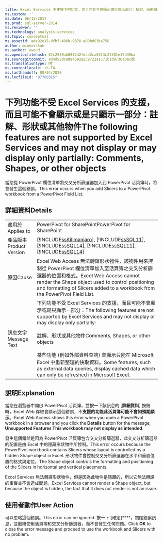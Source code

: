 ```yaml
---
title: Excel Services 不支援下列功能，而且可能不會顯示或只顯示部分：批註、圖形或其他物件 |Microsoft Docs
ms.custom: ''
ms.date: 06/13/2017
ms.prod: sql-server-2014
ms.reviewer: ''
ms.technology: analysis-services
ms.topic: conceptual
ms.assetid: ade92e15-dfbf-496b-9378-a00bd83ba750
author: minewiskan
ms.author: owend
ms.openlocfilehash: 67c2989ab89f242fdce2ca64f3c2f361e17d49ba
ms.sourcegitcommit: ad4d92dce894592a259721a1571b1d8736abacdb
ms.translationtype: MT
ms.contentlocale: zh-TW
ms.lasthandoff: 08/04/2020
ms.locfileid: "87700315"
---
```

# <a name="the-following-features-are-not-supported-by-excel-services-and-may-not-display-or-may-display-only-partially-comments-shapes-or-other-objects"></a><span data-ttu-id="ed68f-102">下列功能不受 Excel Services 的支援，而且可能不會顯示或是只顯示一部分：註解、形狀或其他物件</span><span class="sxs-lookup"><span data-stu-id="ed68f-102">The following features are not supported by Excel Services and may not display or may display only partially: Comments, Shapes, or other objects</span></span>
  <span data-ttu-id="ed68f-103">當您從 PowerPivot 欄位清單將交叉分析篩選器加入到 PowerPivot 活頁簿時，將會發生這個錯誤。</span><span class="sxs-lookup"><span data-stu-id="ed68f-103">This error occurs when you add Slicers to a PowerPivot workbook from a PowerPivot Field List.</span></span>  
  
## <a name="details"></a><span data-ttu-id="ed68f-104">詳細資料</span><span class="sxs-lookup"><span data-stu-id="ed68f-104">Details</span></span>  
  
|||  
|-|-|  
|<span data-ttu-id="ed68f-105">適用於</span><span class="sxs-lookup"><span data-stu-id="ed68f-105">Applies to</span></span>|<span data-ttu-id="ed68f-106">PowerPivot for SharePoint</span><span class="sxs-lookup"><span data-stu-id="ed68f-106">PowerPivot for SharePoint</span></span>|  
|<span data-ttu-id="ed68f-107">產品版本</span><span class="sxs-lookup"><span data-stu-id="ed68f-107">Product Version</span></span>|[!INCLUDE[ssKilimanjaro](../../includes/sskilimanjaro-md.md)]<span data-ttu-id="ed68f-108">, [!INCLUDE[ssSQL11](../../includes/sssql11-md.md)], [!INCLUDE[ssSQL14](../../includes/sssql14-md.md)]</span><span class="sxs-lookup"><span data-stu-id="ed68f-108">, [!INCLUDE[ssSQL11](../../includes/sssql11-md.md)], [!INCLUDE[ssSQL14](../../includes/sssql14-md.md)]</span></span>|  
|<span data-ttu-id="ed68f-109">原因</span><span class="sxs-lookup"><span data-stu-id="ed68f-109">Cause</span></span>|<span data-ttu-id="ed68f-110">Excel Web Access 無法轉譯形狀物件，該物件用來控制從 PowerPivot 欄位清單加入至活頁簿之交叉分析篩選器的位置和格式。</span><span class="sxs-lookup"><span data-stu-id="ed68f-110">Excel Web Access cannot render the Shape object used to control positioning and formatting of Slicers added to a workbook from the PowerPivot Field List.</span></span>|  
|<span data-ttu-id="ed68f-111">訊息文字</span><span class="sxs-lookup"><span data-stu-id="ed68f-111">Message Text</span></span>|<span data-ttu-id="ed68f-112">下列功能不受 Excel Services 的支援，而且可能不會顯示或是只顯示一部分：</span><span class="sxs-lookup"><span data-stu-id="ed68f-112">The following features are not supported by Excel Services and may not display or may display only partially:</span></span><br /><br /> <span data-ttu-id="ed68f-113">註解、形狀或其他物件</span><span class="sxs-lookup"><span data-stu-id="ed68f-113">Comments, Shapes, or other objects</span></span><br /><br /> <span data-ttu-id="ed68f-114">某些功能 (例如外部資料查詢) 會顯示只能在 Microsoft Excel 中重新整理的快取資料。</span><span class="sxs-lookup"><span data-stu-id="ed68f-114">Some features, such as external data queries, display cached data which can only be refreshed in Microsoft Excel.</span></span>|  
  
## <a name="explanation"></a><span data-ttu-id="ed68f-115">說明</span><span class="sxs-lookup"><span data-stu-id="ed68f-115">Explanation</span></span>  
 <span data-ttu-id="ed68f-116">當您在瀏覽器中開啟 PowerPivot 活頁簿，並按一下該訊息的 [**詳細資料**] 按鈕時，Excel Web 存取會顯示這個錯誤，不**支援的功能此活頁簿可能不會如預期顯示**。</span><span class="sxs-lookup"><span data-stu-id="ed68f-116">Excel Web Access shows this error when you open a PowerPivot workbook in a browser and you click the **Details** button for the message, **Unsupported Features This workbook may not display as intended**.</span></span>  
  
 <span data-ttu-id="ed68f-117">發生這個錯誤是因為 PowerPivot 活頁簿包含交叉分析篩選器，此交叉分析篩選器的配置是由 Excel 中的隱藏形狀物件所控制。</span><span class="sxs-lookup"><span data-stu-id="ed68f-117">This error occurs because the PowerPivot workbook contains Slicers whose layout is controlled by a hidden Shape object in Excel.</span></span> <span data-ttu-id="ed68f-118">形狀物件會控制交叉分析篩選器在水平和垂直位置的格式與定位。</span><span class="sxs-lookup"><span data-stu-id="ed68f-118">The Shape object controls the formatting and positioning of the Slicers in horizontal and vertical placements.</span></span>  
  
 <span data-ttu-id="ed68f-119">Excel Services 無法轉譯形狀物件，但是因為此物件是隱藏的，所以它無法轉譯的事實並不會造成問題。</span><span class="sxs-lookup"><span data-stu-id="ed68f-119">Excel Services cannot render a Shape object, but because the object is hidden, the fact that it does not render is not an issue.</span></span>  
  
## <a name="user-action"></a><span data-ttu-id="ed68f-120">使用者動作</span><span class="sxs-lookup"><span data-stu-id="ed68f-120">User Action</span></span>  
 <span data-ttu-id="ed68f-121">可以忽略這個錯誤。</span><span class="sxs-lookup"><span data-stu-id="ed68f-121">This error can be ignored.</span></span> <span data-ttu-id="ed68f-122">按一下 [確定]\*\*\*\*，關閉錯誤訊息，並繼續使用活頁簿和交叉分析篩選器，而不會發生任何問題。</span><span class="sxs-lookup"><span data-stu-id="ed68f-122">Click **OK** to close the error message and proceed to use the workbook and Slicers with no problem.</span></span>  
  
  
